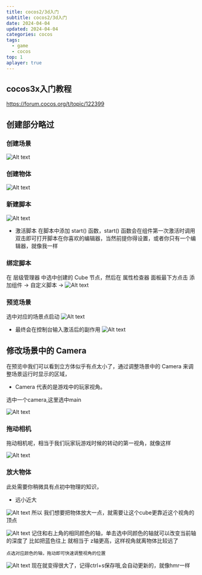 ```yaml
---
title: cocos2/3d入门
subtitle: cocos2/3d入门
date: 2024-04-04
updated: 2024-04-04
categories: cocos
tags:
  - game
  - cocos
top: 1
aplayer: true
---
```


## cocos3x入门教程

<https://forum.cocos.org/t/topic/122399>

## 创建部分略过

### 创建场景

![Alt text](./img/image.png)

### 创建物体

![Alt text](./img/image-1.png)

### 新建脚本

![Alt text](./img/image-2.png)

- 激活脚本
 在脚本中添加 start() 函数，start() 函数会在组件第一次激活时调用
 双击即可打开脚本在你喜欢的编辑器，当然前提你得设置，或者你只有一个编辑器，就像我一样

### 绑定脚本

在 层级管理器 中选中创建的 Cube 节点，然后在 属性检查器 面板最下方点击 添加组件 -> 自定义脚本 ->
![Alt text](./image.png)

### 预览场景

选中对应的场景点启动
![Alt text](./image-1.png)

- 最终会在控制台输入激活后的副作用
![Alt text](./image-2.png)

## 修改场景中的 Camera

在预览中我们可以看到立方体似乎有点太小了，通过调整场景中的 Camera 来调整场景运行时显示的区域，

- Camera 代表的是游戏中的玩家视角。

选中一个camera,这里选中main

![Alt text](./image-3.png)

### 拖动相机

拖动相机呢，相当于我们玩家玩游戏时候的转动的第一视角，就像这样

![Alt text](./image-4.png)

### 放大物体

此处需要你稍微具有点初中物理的知识，

- 远小近大

![Alt text](./image-5.png)
所以 我们想要把物体放大一点，就需要让这个cube更靠近这个视角的顶点

![Alt text](./image-6.png)
记住和右上角的相同颜色的轴，单击选中同颜色的轴就可以改变当前轴的深度了
比如把蓝色往上 就相当于 z轴更高，这样视角就离物体比较远了

`点选对应颜色的轴，拖动即可快速调整视角的位置`

![Alt text](./image-7.png)
现在就变得很大了，记得ctrl+s保存哦,会自动更新的，就像hmr一样

